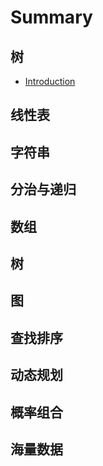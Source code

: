 # Summary

## 树

* [Introduction](README.md)

## 线性表

## 字符串

## 分治与递归

## 数组

## 树

## 图

## 查找排序

## 动态规划

## 概率组合

## 海量数据

